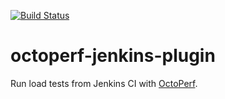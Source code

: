 [![Build Status](https://travis-ci.org/OctoPerf/octoperf-jenkins-plugin.svg?branch=master)](https://travis-ci.org/OctoPerf/octoperf-jenkins-plugin)

# octoperf-jenkins-plugin

Run load tests from Jenkins CI with [OctoPerf](https://octoperf.com).
